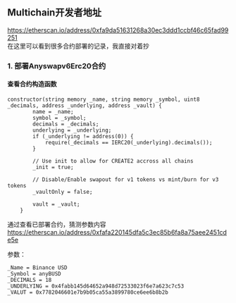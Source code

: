 ## Multichain开发者地址
https://etherscan.io/address/0xfa9da51631268a30ec3ddd1ccbf46c65fad99251  
在这里可以看到很多合约部署的记录，我直接对着抄  

### 1. 部署Anyswapv6Erc20合约

#### 查看合约构造函数
```solodity
constructor(string memory _name, string memory _symbol, uint8 _decimals, address _underlying, address _vault) {
        name = _name;
        symbol = _symbol;
        decimals = _decimals;
        underlying = _underlying;
        if (_underlying != address(0)) {
            require(_decimals == IERC20(_underlying).decimals());
        }

        // Use init to allow for CREATE2 accross all chains
        _init = true;

        // Disable/Enable swapout for v1 tokens vs mint/burn for v3 tokens
        _vaultOnly = false;

        vault = _vault;
    }

```


通过查看已部署合约，猜测参数内容  
https://etherscan.io/address/0xfafa220145dfa5c3ec85b6fa8a75aee2451cde5e 

参数：
```
_Name = Binance USD
_Symbol = anyBUSD
_DECIMALS = 18
_UNDERLYING = 0x4fabb145d64652a948d72533023f6e7a623c7c53 
_VALUT = 0x7782046601e7b9b05ca55a3899780ce6ee6b8b2b 
```
